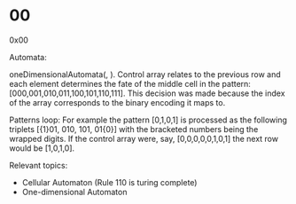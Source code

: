 # 00
0x00

Automata:

oneDimensionalAutomata(<InitialState>, <ControlArray>).
Control array relates to the previous row and each element determines the fate of the middle cell in the pattern: [000,001,010,011,100,101,110,111]. This decision was made because the index of the array corresponds to the binary encoding it maps to.

Patterns loop: For example the pattern [0,1,0,1] is processed as the following triplets
  [{1}01, 010, 101, 01{0}] with the bracketed numbers being the wrapped digits.
  If the control array were, say, [0,0,0,0,0,1,0,1] the next row would be [1,0,1,0].

Relevant topics:
* Cellular Automaton (Rule 110 is turing complete)
* One-dimensional Automaton
